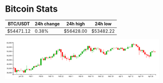 # Bitcoin Stats

BTC/USDT|24h change|24h high|24h low|
|---|---|---|---|
|$54471.12|0.38%|$56428.00|$53482.22|

<img src="./chart.svg">

